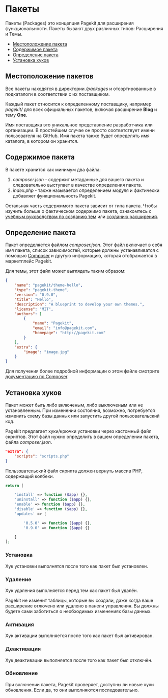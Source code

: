 # Пакеты

<p class="uk-article-lead">Пакеты (Packages) это концепция Pagekit для расширения функциональности. Пакеты бывают двух различных типов: Расширения и Темы.</p>

* [Местоположение пакета](#package-location)
* [Содержимое пакета](#package-content)
* [Определение пакета](#package-definition)
* [Установка хуков](#installation-hooks)

<h2 id="package-location">Местоположение пакетов</h2>

Все пакеты находятся в директории */packages* и отсортированные в подкаталоги в соответствии с их поставщиком.

Каждый пакет относится к определенному поставщику, например *pagekit/* для всех официальных пакетов, включая расширение **Blog** и тему **One**.

Имя поставщика это уникальное представление разработчика или организации. В простейшем случае он просто соответствует имени пользователя на GitHub. Имя пакета также будет определять имя каталога, в котором он хранится.

<h2 id="package-content">Содержимое пакета</h2>

В пакете хранится как минимум два файла:

1. *composer.json* - содержит метаданные для вашего пакета и следовательно выступает в качестве определения пакета.
2. *index.php* - также называется определением модуля и фактически добавляет функциональность Pagekit.

Остальная часть содержимого пакета зависит от типа пакета. Чтобы изучить больше о фактическом содержимо пакета, ознакомтесь с [учебным руководством по созданию тем](../tutorials/theme.md) или [созданию расширений](../tutorials/extension.md).

## Определение пакета

Пакет определяется файлом *composer.json*. Этот файл включает в себя имя пакета, список зависимостей, которые должны устанавливатся с помощью [Composer](https://getcomposer.org) и другую информацию, которая отображается в маркетплейс Pagekit.

Для темы, этот файл может выглядеть таким образом:

```json
{
    "name": "pagekit/theme-hello",
    "type": "pagekit-theme",
    "version": "0.9.0",
    "title": "Hello",
    "description": "A blueprint to develop your own themes.",
    "license": "MIT",
    "authors": [
        {
            "name": "Pagekit",
            "email": "info@pagekit.com",
            "homepage": "http://pagekit.com"
        }
    ],
    "extra": {
        "image": "image.jpg"
    }
}
```

Для получения более подробной информации о этом файле смотрите [документацию по Composer](https://getcomposer.org/doc/01-basic-usage.md).

## Установка хуков

Пакет может быть либо включеным, либо выключеным или не установленным. При изменении состояния, возможно, потребуется изменить схему базы данных или запустить другой пользовательский код.

Pagekit предлагает хуки/крючки установки через кастомный файл скриптов. Этот файл нужно определить в вашем определении пакета, файла *composer.json*.

```json
"extra": {
    "scripts": "scripts.php"
}
```

Пользовательский файл скрипта должен вернуть массив PHP, содержащий колбеки.

```php
return [

    'install' => function ($app) {},
    'uninstall' => function ($app) {},
    'enable' => function ($app) {},
    'disable' => function ($app) {},
    'updates' => [

        '0.5.0' => function ($app) {},
        '0.9.0' => function ($app) {}

    ]
];
```

### Установка

Хук установки выполнятся после того как пакет был установлен.

### Удаление

Хук удаления выполняется перед тем как пакет был удалён.

Pagekit не изменит таблицы, которые вы создали, даже когда ваше расширение отлючено или удалено в панели управления. Вы должны будете сами заботиться о необходимых изменениях базы данных.

### Активация

Хук активации выполняется после того как пакет был активирован.

### Деактивация

Хук деактивации выполняется после того как пакет был отключён.

### Обновление

При включении пакета, Pagekit проверяет, доступны ли новые хуки обновления. Если да, то они выполняются последовательно.